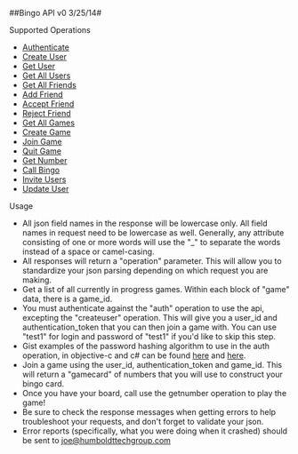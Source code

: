 ##Bingo API v0 3/25/14#

Supported Operations

- [Authenticate](v0/auth "Authenticate")
- [Create User](v0/createuser "Create User")
- [Get User](v0/getuser "Get User")
- [Get All Users](v0/allusers "Get All Users")
- [Get All Friends](v0/allfriends "Get All Friends")
- [Add Friend](v0/addfriend "Add Friend")
- [Accept Friend](v0/acceptfriend "Accept Friend")
- [Reject Friend](v0/rejectfriend "Reject Friend")
- [Get All Games](v0/allgames "Get All Games")
- [Create Game](v0/creategame "Create Game")
- [Join Game](v0/joingame "Join Game")
- [Quit Game](v0/quitgame "Quit Game")
- [Get Number](v0/getnumber "Get Number")
- [Call Bingo](v0/callbingo "Call Bingo")
- [Invite Users](v0/inviteusers "Invite Users")
- [Update User](v0/updateuser "Update User")

Usage  


- All json field names in the response will be lowercase only. All field names in request need to be lowercase as well. Generally, any attribute consisting of one or more words will use the "\_" to separate the words instead of a space or camel-casing.
- All responses will return a "operation" parameter. This will allow you to standardize your json parsing depending on which request you are making.
- Get a list of all currently in progress games. Within each block of "game" data, there is a game\_id.
- You must authenticate against the "auth" operation to use the api, excepting the "createuser" operation. This will give you a user\_id and authentication\_token that you can then join a game with. You can use "test1" for login and password of "test1" if you'd like to skip this step.
- Gist examples of the password hashing algorithm to use in the auth operation, in objective-c and c# can be found [here](https://gist.github.com/thejoebaldwin/10443564 "here") and [here](https://gist.github.com/thejoebaldwin/10443397 "here").
- Join a game using the user\_id, authentication\_token and game\_id. This will return a "gamecard" of numbers that you will use to construct your bingo card.
- Once you have your board, call use the getnumber operation to play the game!
- Be sure to check the response messages when getting errors to help troubleshoot your requests, and don't forget to validate your json.
- Error reports (specifically, what you were doing when it crashed) should be sent to [joe@humboldttechgroup.com](mailto:joe@humboldttechgroup.com "email")